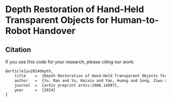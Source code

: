 # Depth Restoration of Hand-Held Transparent Objects for Human-to-Robot Handover

## Citation
If you use this code for your research, please citing our work:

```latex
@article{yu2024depth,
    title    =  {Depth Restoration of Hand-Held Transparent Objects for Human-to-Robot Handover},
    author   =  {Yu, Ran and Yu, Haixin and Yan, Huang and Song, Ziwu and Li, Shoujie and Ding, Wenbo},
    journal  =  {arXiv preprint arXiv:2408.14997},
    year     =  {2024}
}
```